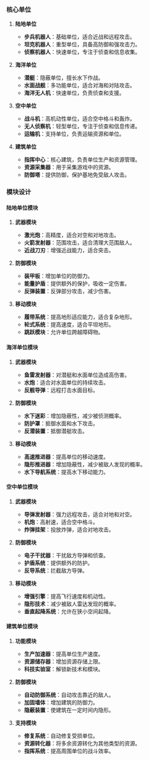 ### 核心单位

1. **陆地单位**
   - **步兵机器人**：基础单位，适合近战和远程攻击。
   - **坦克机器人**：重型单位，具备高防御和强攻击力。
   - **侦察机器人**：快速单位，专注于侦查和信息收集。

2. **海洋单位**
   - **潜艇**：隐蔽单位，擅长水下作战。
   - **水面战舰**：多功能单位，适合对海和对陆攻击。
   - **海洋无人机**：快速单位，负责侦查和支援。

3. **空中单位**
   - **战斗机**：高机动性单位，适合空中格斗和轰炸。
   - **无人侦察机**：轻型单位，专注于侦查和信息传递。
   - **运输机**：支持单位，负责运输资源和单位。

4. **建筑单位**
   - **指挥中心**：核心建筑，负责单位生产和资源管理。
   - **资源采集器**：用于采集游戏中的资源。
   - **防御塔**：提供防御，保护基地免受敌人攻击。

### 模块设计

#### 陆地单位模块

1. **武器模块**
   - **激光炮**：高精度，适合对空和对地攻击。
   - **火箭发射器**：范围攻击，适合清理大范围敌人。
   - **近战刀刃**：增强近战能力，适合突击。

2. **防御模块**
   - **装甲板**：增加单位的防御力。
   - **能量护盾**：提供额外的保护，吸收一定伤害。
   - **反弹装置**：反弹部分攻击，减少伤害。

3. **移动模块**
   - **履带系统**：提高地形适应能力，适合复杂地形。
   - **轮式系统**：提高速度，适合平坦地形。
   - **跳跃模块**：允许单位跨越障碍物。

#### 海洋单位模块

1. **武器模块**
   - **鱼雷发射器**：对潜艇和水面单位造成高伤害。
   - **水炮**：适合对水面单位的持续攻击。
   - **反舰导弹**：远程打击水面目标。

2. **防御模块**
   - **水下迷彩**：增加隐蔽性，减少被侦测概率。
   - **防护罩**：抵御水面和水下攻击。
   - **反潜装置**：抵御潜艇攻击。

3. **移动模块**
   - **高速推进器**：提高单位的移动速度。
   - **隐形推进器**：增加隐蔽性，减少被敌人发现的概率。
   - **水下导航系统**：提高水下移动能力。

#### 空中单位模块

1. **武器模块**
   - **导弹发射器**：强力远程攻击，适合对地和对空。
   - **机炮**：高射速，适合空中格斗。
   - **炸弹挂架**：投放炸弹，适合对地攻击。

2. **防御模块**
   - **电子干扰器**：干扰敌方导弹和侦查。
   - **护盾系统**：提供额外的防护。
   - **反导系统**：拦截敌方导弹。

3. **移动模块**
   - **增强引擎**：提高飞行速度和机动性。
   - **隐形技术**：减少被敌人雷达发现的概率。
   - **垂直起降系统**：允许在狭小空间起降。

#### 建筑单位模块

1. **功能模块**
   - **生产加速器**：提高单位生产速度。
   - **资源储存器**：增加资源存储上限。
   - **科技实验室**：解锁新技术和模块。

2. **防御模块**
   - **自动防御系统**：自动攻击靠近的敌人。
   - **加固墙体**：增加建筑的防御力。
   - **隐蔽装置**：使建筑在一定时间内隐形。

3. **支持模块**
   - **修复系统**：自动修复受损单位。
   - **资源转化器**：将多余资源转化为其他类型的资源。
   - **指挥系统**：提高周围单位的战斗效率。
